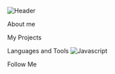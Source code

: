 ![Header](https://github.com/whiteblackswan/whiteblackswan/blob/main/assets/image-asset.gif)


About me


My Projects



Languages and Tools
![Javascript](/badge/-Javascript-ebeef0?style=for-the-badge&logo=javascript&logoColor=47C5FB)

Follow Me


